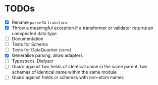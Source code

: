 # TODOs
- [x] Rename `parse` to `transform`
- [x] Throw a meaningful exception if a transformer or validator returns an unexpected data type
- [ ] Documentation
- [ ] Tests for Schema
- [ ] Tests for DataQuacker (core)
- [x] Generalise parsing, allow adapters
- [ ] Typespecs, Dialyzer
- [ ] Guard against two fields of identical name in the same parent, two schemas of identical name within the same module
- [ ] Guard against fields or schemas with non-atom names
